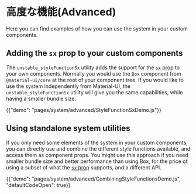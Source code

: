 # 高度な機能(Advanced)

<p class="description">Here you can find examples of how you can use the system in your custom components.</p>

## Adding the `sx` prop to your custom components

The `unstable_styleFunctionSx` utility adds the support for the [`sx` prop](/system/basics/#the-sx-prop) to your own components. Normally you would use the `Box` component from `@material-ui/core` at the root of your component tree. If you would like to use the system independently from Material-UI, the `unstable_styleFunctionSx` utility will give you the same capabilities, while having a smaller bundle size.

{{"demo": "pages/system/advanced/StyleFunctionSxDemo.js"}}

## Using standalone system utilities

If you only need some elements of the system in your custom components, you can directly use and combine the different style functions available, and access them as component props. You might use this approach if you need smaller bundle size and better performance than using Box, for the price of using a subset of what the [`sx` prop](/system/basics/#the-sx-prop) supports, and a different API.

{{"demo": "pages/system/advanced/CombiningStyleFunctionsDemo.js", "defaultCodeOpen": true}}
